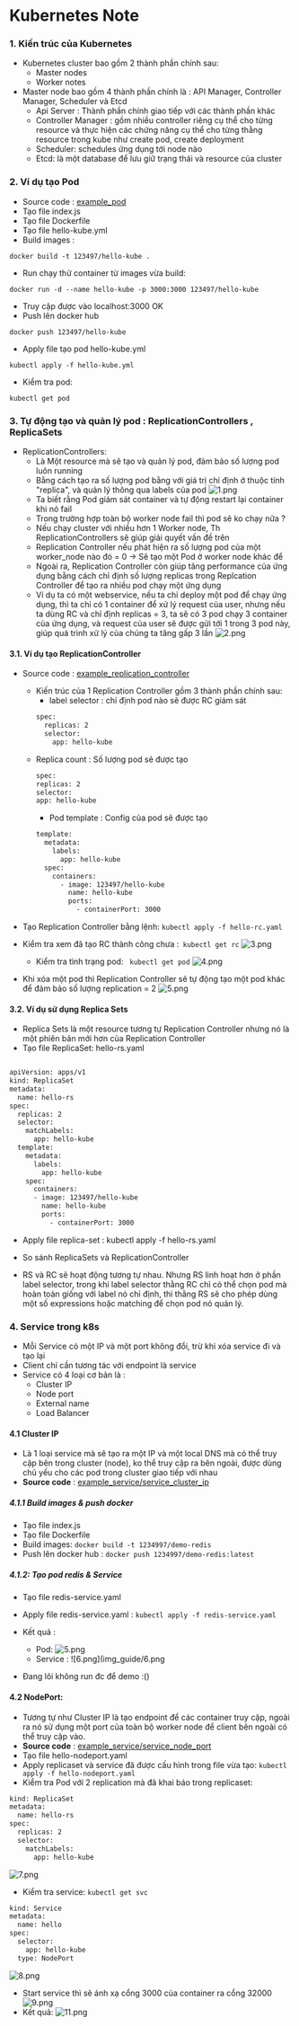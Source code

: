 # Kubernetes Note 

### 1. Kiến trúc của Kubernetes
- Kubernetes cluster bao gồm 2 thành phần chính sau:
  + Master nodes
  + Worker notes
- Master node bao gồm 4 thành phần chính là : API Manager, Controller Manager, Scheduler và Etcd
  + Api Server : Thành phần chính giao tiếp với các thành phần khác
  + Controller Manager : gồm nhiều controller riêng cụ thể cho từng resource và thực hiện các chứng năng cụ thể cho từng thằng resource trong kube như create pod, create deployment
  + Scheduler: schedules ứng dụng tới node nào
  + Etcd: là một database để lưu giữ trạng thái và resource của cluster

### 2. Ví dụ tạo Pod
- Source code : [example_pod](/example_pod)
- Tạo file index.js
- Tạo file Dockerfile
- Tạo file hello-kube.yml
- Build images :
```shell
docker build -t 123497/hello-kube .
```
- Run chạy thử container từ images vừa build:
```shell
docker run -d --name hello-kube -p 3000:3000 123497/hello-kube
```
- Truy cập được vào localhost:3000 OK
- Push lên docker hub
```shell
docker push 123497/hello-kube
```
- Apply file tạo pod hello-kube.yml
```shell
kubectl apply -f hello-kube.yml
```
- Kiểm tra pod: 
```shell
kubectl get pod
```

### 3. Tự động tạo và quản lý pod : ReplicationControllers , ReplicaSets
- ReplicationControllers:
  + Là Một resource mà sẽ tạo và quản lý pod, đảm bảo số lượng pod luôn running
  + Bằng cách tạo ra số lượng pod bằng với giá trị chỉ định ở thuộc tính "replica", và quản lý thông qua labels của pod
    ![1.png](img_guide/1.png)
  + Ta biết rằng Pod giám sát container và tự động restart lại container khi nó fail
  + Trong trường hợp toàn bộ worker node fail thì pod sẽ ko chạy nữa ?
  + Nếu chạy cluster với nhiều hơn 1 Worker node, Th ReplicationControllers sẽ giúp giải quyết vấn đề trên
  + Replication Controller nếu phát hiện ra số lượng pod của một worker_node nào đó = 0 -> Sẽ tạo một Pod ở worker node khác để
  + Ngoài ra, Replication Controller còn giúp tăng performance của ứng dụng bằng cách chỉ định số lượng replicas trong Replcation Controller để tạo ra nhiều pod chạy một ứng dụng
  + Ví dụ ta có một webservice, nếu ta chỉ deploy một pod để chạy ứng dụng, thì ta chỉ có 1 container để xử lý request của user, nhưng nếu ta dùng RC và chỉ định replicas = 3, ta sẽ có 3 pod chạy 3 container của ứng dụng, và request của user sẽ được gửi tới 1 trong 3 pod này, giúp quá trình xử lý của chúng ta tăng gấp 3 lần
    ![2.png](img_guide/2.png)


#### 3.1. Ví dụ tạo ReplicationController
- Source code : [example_replication_controller](/example_replication_controller)
  - Kiến trúc của 1 Replication Controller gồm 3 thành phần chính sau:
    + label selector : chỉ định pod nào sẽ được RC giám sát
    ```dockerfile
    spec:
      replicas: 2
      selector:
        app: hello-kube
    ```

  + Replica count : Số lượng pod sẽ được tạo
    ```dockerfile
    spec:
    replicas: 2
    selector:
    app: hello-kube
    ```
    + Pod template : Config của pod sẽ được tạo
    ```dockerfile
    template:
      metadata:
        labels:
          app: hello-kube
      spec:
        containers:
          - image: 123497/hello-kube
            name: hello-kube
            ports:
              - containerPort: 3000
    ```
- Tạo Replication Controller bằng lệnh: `kubectl apply -f hello-rc.yaml`
- Kiểm tra xem đã tạo RC thành công chưa :` kubectl get rc`
  ![3.png](img_guide/3.png)
  - Kiểm tra tình trạng pod: ` kubectl get pod`
    ![4.png](img_guide/4.png)
- Khi xóa một pod thì Replication Controller sẽ tự động tạo một pod khác để đảm bảo số lượng replication = 2
  ![5.png](img_guide/5.png)


#### 3.2. Ví dụ sử dụng Replica Sets
- Replica Sets là một resource tương tự Replication Controller nhưng nó là một phiên bản mới hơn của Replication Controller
- Tạo file ReplicaSet: hello-rs.yaml
```dockerfile

apiVersion: apps/v1
kind: ReplicaSet 
metadata:
  name: hello-rs
spec:
  replicas: 2
  selector:
    matchLabels: 
      app: hello-kube
  template:
    metadata:
      labels:
        app: hello-kube
    spec:
      containers:
      - image: 123497/hello-kube
        name: hello-kube
        ports:
          - containerPort: 3000
```

- Apply file replica-set : kubectl apply -f hello-rs.yaml


- So sánh ReplicaSets và ReplicationController
- RS và RC sẽ hoạt động tương tự nhau. Nhưng RS linh hoạt hơn ở phần label selector, trong khi label selector thằng RC chỉ có thể chọn pod mà hoàn toàn giống với label nó chỉ định, thì thằng RS sẽ cho phép dùng một số expressions hoặc matching để chọn pod nó quản lý.


### 4. Service trong k8s
- Mỗi Service có một IP và một port không đổi, trừ khi xóa service đi và tạo lại
- Client chỉ cần tương tác với endpoint là service
- Service có 4 loại cơ bản là :
  + Cluster IP
  + Node port
  + External name
  + Load Balancer


#### 4.1 Cluster IP
- Là 1 loại service mà sẽ tạo ra một IP và một local DNS mà có thể truy cập bên trong cluster (node), ko thể truy cập ra bên ngoài, được dùng chủ yếu cho các pod trong cluster giao tiếp với nhau
- **Source code** : [example_service/service_cluster_ip](/example_service/service_cluster_ip)


#####  4.1.1 Build images & push docker
- Tạo file index.js
- Tạo file Dockerfile
- Build images: `docker build -t 1234997/demo-redis`
- Push lên docker hub : `docker push 1234997/demo-redis:latest`

##### 4.1.2: Tạo pod redis & Service
- Tạo file redis-service.yaml

- Apply file redis-service.yaml : `kubectl apply -f redis-service.yaml`
- Kết quả : 
   + Pod: ![5.png](img_guide/5.png)
   + Service : ![6.png](img_guide/6.png

- Đang lôi không run đc để demo :()


#### 4.2 NodePort:
- Tương tự như Cluster IP là tạo endpoint để các container truy cập, ngoài ra nó sử dụng một port của toàn bộ worker node để client bên ngoài có thể truy cập vào.
- **Source code** : [example_service/service_node_port](/example_service/service_node_port)
- Tạo file hello-nodeport.yaml
- Apply replicaset và service đã được cấu hình trong file vừa tạo: `kubectl apply -f hello-nodeport.yaml`
- Kiểm tra Pod với 2 replication mà đã khai báo trong replicaset:
````dockerfile
kind: ReplicaSet
metadata:
  name: hello-rs
spec:
  replicas: 2
  selector:
    matchLabels:
      app: hello-kube
````
![7.png](img_guide/7.png)
- Kiểm tra service: `kubectl get svc`

```dockerfile
kind: Service
metadata:
  name: hello
spec:
  selector:
    app: hello-kube
  type: NodePort
```
  ![8.png](img_guide/8.png)
- Start service thì sẽ ánh xạ cổng 3000 của container ra cổng 32000
  ![9.png](img_guide/9.png)
- Kết quả: 
  ![11.png](img_guide/11.png)
